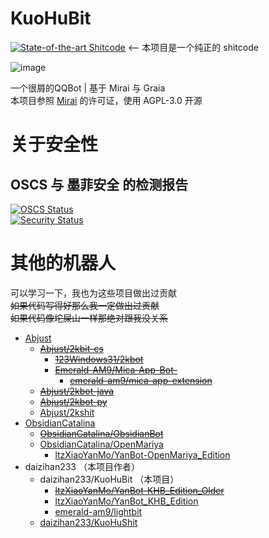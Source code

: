 # KuoHuBit
[![State-of-the-art Shitcode](http://img.shields.io/static/v1?label=State-of-the-art&message=Shitcode&color=7B5804)](https://github.com/trekhleb/state-of-the-art-shitcode) <-- 本项目是一个纯正的 shitcode

![image](https://github.com/daizihan233/KuoHuBit/assets/72146468/16ed4df2-5c66-47d0-ba69-c11ca4991294)


一个很屑的QQBot | 基于 Mirai 与 Graia<br>
本项目参照 [Mirai](https://github.com/mamoe/mirai) 的许可证，使用 AGPL-3.0 开源

# 关于安全性

## OSCS 与 墨菲安全 的检测报告

[![OSCS Status](https://www.oscs1024.com/platform/badge/MiraiHanBot.svg?size=large)](https://www.murphysec.com/accept?code=d5a14e49b16c03faa60dea3ad8b144b2&type=1&from=2)<br>
[![Security Status](https://www.murphysec.com/platform3/v3/badge/1611322149306925056.svg)](https://www.murphysec.com/accept?code=0f43d798e91a32b0f4b909eb701a2012&type=1&from=2&t=2)

# 其他的机器人

可以学习一下，我也为这些项目做出过贡献<br>
~~如果代码写得好那么我一定做出过贡献~~<br>
~~如果代码像坨屎山一样那绝对跟我没关系~~

- [Abjust](https://github.com/Abjust/)
    - [~~Abjust/2kbit-cs~~](https://github.com/Abjust/2kbit-cs)
        - [~~123Windows31/2kbot~~](https://github.com/123Windows31/2kbot)
        - [~~Emerald-AM9/Mica-App-Bot-~~](https://github.com/Emerald-AM9/Mica-App-Bot-)
            - [~~emerald-am9/mica-app-extension~~](https://gitee.com/emerald-am9/mica-app-extension/)
    - [~~Abjust/2kbot-java~~](https://github.com/Abjust/2kbot-java)
    - [~~Abjust/2kbot-py~~](https://github.com/Abjust/2kbot-py)
    - [Abjust/2kshit](https://github.com/Abjust/2kshit)
- [ObsidianCatalina](https://github.com/ObsidianCatalina/)
    - [~~ObsidianCatalina/ObsidianBot~~](https://github.com/ObsidianCatalina/ObsidianBot)
    - [ObsidianCatalina/OpenMariya](https://github.com/ObsidianCatalina/OpenMariya)
        - [ltzXiaoYanMo/YanBot-OpenMariya_Edition](https://github.com/ltzXiaoYanMo/YanBot-OpenMariya_Edition)
- daizihan233 （本项目作者）
    - daizihan233/KuoHuBit （本项目）
        - [~~ltzXiaoYanMo/YanBot-KHB_Edition_Older~~](https://github.com/ltzXiaoYanMo/YanBot-KHB_Edition_Older)
        - [ltzXiaoYanMo/YanBot_KHB_Edition](https://github.com/ltzXiaoYanMo/YanBot_KHB_Edition)
        - [emerald-am9/lightbit](https://gitee.com/emerald-am9/lightbit)
    - [daizihan233/KuoHuShit](https://github.com/daizihan233/KuoHuShit)
